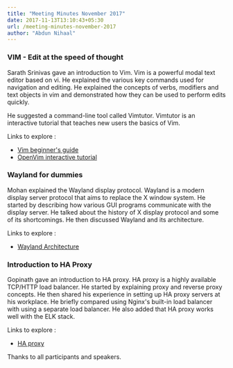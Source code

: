 ```yaml
---
title: "Meeting Minutes November 2017"
date: 2017-11-13T13:10:43+05:30
url: /meeting-minutes-november-2017
author: "Abdun Nihaal"
---
```


### VIM - Edit at the speed of thought
Sarath Srinivas gave an introduction to Vim. Vim is a powerful modal text editor based on vi. He explained the various key commands used for navigation and editing. He explained the concepts of verbs, modifiers and text objects in vim and demonstrated how they can be used to perform edits quickly.

He suggested a command-line tool called Vimtutor. Vimtutor is an interactive tutorial that teaches new users the basics of Vim.

Links to explore :

* [Vim beginner's guide](https://www.linux.com/learn/vim-101-beginners-guide-vim)
* [OpenVim interactive tutorial](http://openvim.com/)

### Wayland for dummies 
Mohan explained the Wayland display protocol. Wayland is a modern display server protocol that aims to replace the X window system. He started by describing how various GUI programs communicate with the display server. He talked about the history of X display protocol and some of its shortcomings. He then discussed Wayland and its architecture.

Links to explore :

* [Wayland Architecture](https://wayland.freedesktop.org/architecture.html)

### Introduction to HA Proxy 
Gopinath gave an introduction to HA proxy. HA proxy is a highly available TCP/HTTP load balancer. He started by explaining proxy and reverse proxy concepts. He then shared his experience in setting up HA proxy servers at his workplace. He briefly compared using Nginx's built-in load balancer with using a separate load balancer. He also added that HA proxy works well with the ELK stack.

Links to explore :

* [HA proxy](http://www.haproxy.com/)

Thanks to all participants and speakers.
